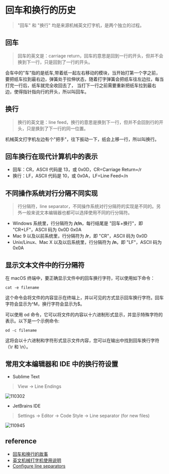 # 回车和换行的历史
> "回车" 和 "换行" 均是来源机械英文打字机，是两个独立的过程。

## 回车
> 回车的英文是：carriage return，回车的意思是回到一行的开头，但并不会换到下一行，只是回到了一行的开头。

会车中的"车"指的是纸车,带着纸一起左右移动的模块，当开始打第一个字之前，要把纸车拉到最右边，弹簧处于拉伸状态，随着打字弹簧会把纸车往左边拉，每当打完一行后，纸车就完全收回去了，
当打下一行之前需要重新把纸车拉到最右边，使得指针指向行的开头，所以叫回车。

## 换行
> 换行的英文是：line feed，换行的意思是换到下一行，但并不会回到行的开头，只是换到了下一行的同一位置。

机械英文打字机左边有个"把手"，往下扳动一下，纸会上移一行，所以叫换行。

## 回车换行在现代计算机中的表示
+ 回车：CR，ASCII 代码是 13，或 0x0D，CR=Carriage Return=/r
+ 换行：LF，ASCII 代码是 10，或 0x0A，LF=Line Feed=/n

## 不同操作系统对行分隔不同实现
> 行分隔符，line separator，不同操作系统对行分隔符的实现是不同的。另外一般来说文本编辑器也都可以选择使用不同的行分隔符。

+ Windows 系统里，行分隔符为 **/r/n**，每行结尾是 "回车+换行"，即 "CR+LF"，ASCII 码为 0x0D 0x0A
+ Mac 9 以及以前系统里，行分隔符为 **/r**，即 "CR"，ASCII 码为 0x0D
+ Unix/Linux、Mac X 以及以后系统里，行分隔符为 **/n**，即 "LF"，ASCII 码为 0x0A

## 显示文本文件中的行分隔符

在 macOS 终端中，要正确显示文件中的回车换行字符，可以使用如下命令：

```shell
cat -e filename
```

这个命令会将文件的内容显示在终端上，并以可见的方式显示回车换行字符。回车字符会显示为^M，换行字符会显示为$。

可以使用 od 命令，它可以将文件的内容以十六进制形式显示，并显示特殊字符的表示。以下是一个示例命令:

```shell
od -c filename
```

这将会以十六进制和字符形式显示文件内容，您可以在输出中找到回车换行字符（\r 和 \n）。


## 常用文本编辑器和 IDE 中的换行符设置
+ Sublime Text
> View -> Line Endings
 
![110302](https://image.yuhaowin.com/2023/08/17/110302.png)
+ JetBrains IDE
> Settings -> Editor -> Code Style -> Line separator (for new files)

![110945](https://image.yuhaowin.com/2023/08/17/110945.png)

## reference
+ [回车和换行的故事](https://www.ruanyifeng.com/blog/2006/04/post_213.html)
+ [英文机械打字机使用说明](https://www.youtube.com/watch?v=dz-UifvPF78)
+ [Configure line separators](https://www.jetbrains.com/help/idea/configuring-line-endings-and-line-separators.html)